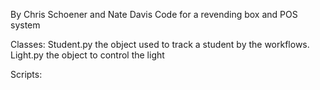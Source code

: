 By Chris Schoener and Nate Davis
Code for a revending box and POS system

Classes:
	Student.py the object used to track a student by the workflows.
	Light.py the object to control the light 
	
Scripts:
	
